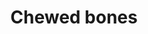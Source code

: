 ---
layout: item
title: Chewed bones
item-id: 11338
datatable: true
id: 11338
name: "Chewed bones"
members: true
lowalch: 1400
highalch: 2100
examine: "The bones of a barbarian warrior, slain by vile dragons."
monsters:
  - id: 2919
    name: "Mithril dragon"
    members: true
    combat_level: 304
    wiki_url: "https://oldschool.runescape.wiki/w/Mithril_dragon"
    drops:
      - quantity: "1"
        rarity: 0.0234375
        drop_requirements: null
---
